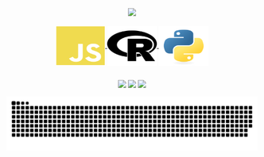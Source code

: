 <div align="center">
  <a href="https://github.com/yLucasG">
  <img height="300em" src="https://github-readme-stats.vercel.app/api?username=yLucasG&show_icons=true&theme=dark&include_all_commits=true&count_private=true"/>
    <div style="display: inline_block"><br>
    <img align="center" alt="LG-Js" height="80" width="100" src="https://raw.githubusercontent.com/devicons/devicon/master/icons/javascript/javascript-plain.svg">
    <img align="center" alt="LG-R" height="80" width="100" src="https://raw.githubusercontent.com/devicons/devicon/master/icons/r/r-plain.svg">
    <img align="center" alt="LG-Python" height="80" width="100" src="https://raw.githubusercontent.com/devicons/devicon/master/icons/python/python-original.svg">
    </div> 
    
    
</div>

  
  ##
 
<div align="center"> 
  <a href="https://www.youtube.com/channel/UCJ4_zOeO8TcuqBBoizBfqRA" target="_blank"><img src="https://img.shields.io/badge/YouTube-FF0000?style=for-the-badge&logo=youtube&logoColor=white" target="_blank"></a>
  <a href="https://discord.gg/e76g2A2W" target="_blank"><img src="https://img.shields.io/badge/Discord-7289DA?style=for-the-badge&logo=discord&logoColor=white" target="_blank"></a> 
  <a href = "mailto:lucas.215nl@hotmail.com"><img src="https://img.shields.io/badge/-Hotmail-%23333?style=for-the-badge&logo=hotmail&logoColor=white" target="_blank"></a>
  
 
  ![Snake animation](https://github.com/yLucasG/yLucasG/blob/output/github-contribution-grid-snake.svg)
 
</div>
